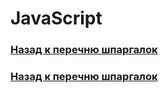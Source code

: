 # JavaScript
### [Назад к перечню шпаргалок](https://teratron.github.io/cheatsheet/)



### [Назад к перечню шпаргалок](https://teratron.github.io/cheatsheet/)

